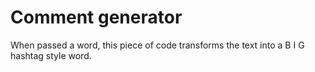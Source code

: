# Comment generator

When passed a word, this piece of code transforms the text into a B I G hashtag style word.

